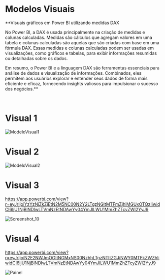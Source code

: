 # Modelos Visuais


**Visuais gráficos em Power BI utilizando medidas DAX 

No Power BI, a DAX é usada principalmente na criação de medidas e colunas calculadas. Medidas são cálculos que agregam valores em uma tabela e colunas calculadas são aquelas que são criadas com base em uma fórmula DAX. Essas medidas e colunas calculadas podem ser usadas em visualizações, como gráficos e tabelas, para exibir informações resumidas ou detalhadas sobre os dados.

Em resumo, o Power BI e a linguagem DAX são ferramentas essenciais para análise de dados e visualização de informações. Combinados, eles permitem aos usuários explorar e entender seus dados de forma mais eficiente e eficaz, fornecendo insights valiosos para impulsionar o sucesso dos negócios.**

</br>

# Visual 1 #
![ModeloVisual1](https://user-images.githubusercontent.com/7052988/184497598-59d8c0db-6568-46d7-83aa-e11658de50fd.png)


# Visual 2 #

![ModeloVisual2](https://user-images.githubusercontent.com/7052988/184497610-ca044001-42ef-4d8d-a2a1-fcc20c1e674b.png)


# Visual 3 # 

https://app.powerbi.com/view?r=eyJrIjoiYzYzNjZkZjEtN2M5NC00N2Y2LTgzNGItMTFmZjhiMGUxOTQzIiwidCI6IjU1NjBlNDIwLTVmNzEtNDAwYy04YmJlLWU1MmZhZTcyZWI2YyJ9

![Screenshot_10](https://user-images.githubusercontent.com/7052988/233187188-082fb225-d7f1-4f02-8bcf-9dffa94187cc.png)



# Visual 4 # 

https://app.powerbi.com/view?r=eyJrIjoiN2E2NWJmOGItNGMxNS00NzhhLTgzNTItZGJiNWY0MTFkZWZhIiwidCI6IjU1NjBlNDIwLTVmNzEtNDAwYy04YmJlLWU1MmZhZTcyZWI2YyJ9

![Painel](https://github.com/joaovilar/Power-BI/assets/7052988/45ddaf95-9d03-4954-af1e-a792683ed1a0)




